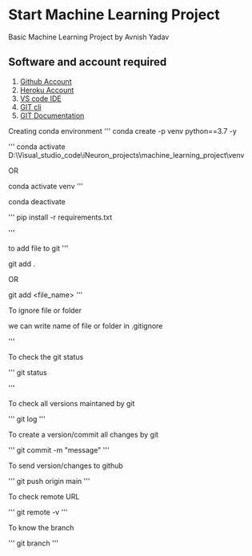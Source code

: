 # Start Machine Learning Project
Basic Machine Learning Project by Avnish Yadav

## Software and account required

1. [Github Account](https://github.com/)
2. [Heroku Account](https://www.heroku.com/)
3. [VS code IDE](https://code.visualstudio.com/download)
4. [GIT cli](https://git-scm.com/downloads)
5. [GIT Documentation](https://git-scm.com/docs/git#_git_commands)

Creating conda environment
'''
conda create -p venv python==3.7 -y 

'''
conda activate D:\Visual_studio_code\iNeuron_projects\machine_learning_project\venv

OR

conda activate venv
'''

conda deactivate

'''
pip install -r requirements.txt

'''

to add file to git
'''

git add .

OR

git add <file_name>
'''

To ignore file or folder

we can write name of file or folder in .gitignore

'''

To check the git status

'''
git status

'''

To check all versions maintaned by git

'''
git log
'''

To create a version/commit all changes by git

'''
git commit -m "message"
'''

To send version/changes to github

'''
git push origin main
'''

To check remote URL

'''
git remote -v
'''

To know the branch

'''
git branch
'''